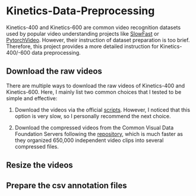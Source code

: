 # Kinetics-Data-Preprocessing

Kinetics-400 and Kinetics-600 are common video recognition datasets used by popular video understanding projects like [SlowFast](https://github.com/facebookresearch/SlowFast) or [PytorchVideo](https://github.com/facebookresearch/pytorchvideo). However, their instruction of dataset preparation is too brief. Therefore, this project provides a more detailed instruction for Kinetics-400/-600 data preprocessing.


## Download the raw videos

There are multiple ways to download the raw videos of Kinetics-400 and Kinetics-600. Here, I mainly list two common choices that I tested to be simple and effective: 

1. Download the videos via the official [scripts](https://github.com/activitynet/ActivityNet/tree/master/Crawler/Kinetics). However, I noticed that this option is very slow, so I personally recommend the next choice.

2. Download the compressed videos from the Common Visual Data Foundation Servers following the [repository](https://github.com/cvdfoundation/kinetics-dataset), which is much faster as they organized 650,000 independent video clips into several compressed files.


## Resize the videos


## Prepare the csv annotation files
